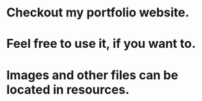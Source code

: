 # Checkout my portfolio website.
# Feel free to use it, if you want to.
# Images and other files can be located in resources.
